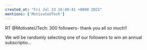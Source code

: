 ```yaml
---
created_at: "Fri Jul 23 16:40:41 +0000 2021"
mentions: ['MotivateUTech']
---
```


RT @MotivateUTech: 300 followers- thank you all so much!! 

We will be randomly selecting one of our followers to win an annual subscriptio…